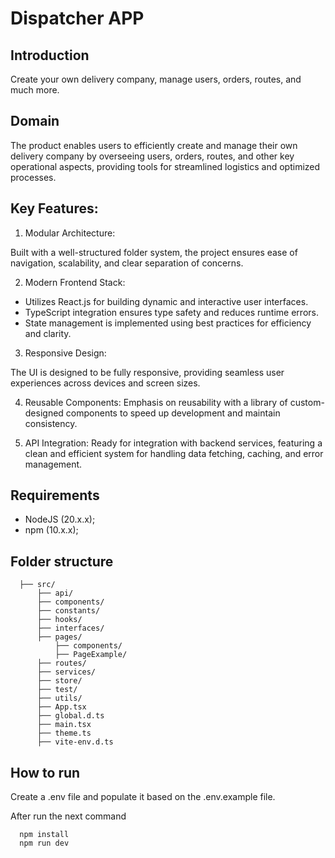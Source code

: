 # Dispatcher APP

## Introduction
  Create your own delivery company, manage users, orders, routes, and much more.

## Domain
  The product enables users to efficiently create and manage their own delivery company by overseeing users, orders, routes, and other key operational aspects, providing tools for streamlined logistics and optimized processes.

## Key Features:
  1. Modular Architecture:

  Built with a well-structured folder system, the project ensures ease of navigation, scalability, and clear separation of concerns.

  2. Modern Frontend Stack:

   - Utilizes React.js for building dynamic and interactive user interfaces.
   - TypeScript integration ensures type safety and reduces runtime errors.
   - State management is implemented using best practices for efficiency and clarity.

  3. Responsive Design:

  The UI is designed to be fully responsive, providing seamless user experiences across devices and screen sizes.

  4. Reusable Components:
  Emphasis on reusability with a library of custom-designed components to speed up development and maintain consistency.

  5. API Integration:
  Ready for integration with backend services, featuring a clean and efficient system for handling data fetching, caching, and error management.

## Requirements
 - NodeJS (20.x.x);
 - npm (10.x.x);

## Folder structure

```
  ├── src/
      ├── api/         
      ├── components/  
      ├── constants/    
      ├── hooks/        
      ├── interfaces/   
      ├── pages/
          ├── components/  
          ├── PageExample/
      ├── routes/
      ├── services/
      ├── store/
      ├── test/
      ├── utils/
      ├── App.tsx
      ├── global.d.ts
      ├── main.tsx
      ├── theme.ts
      ├── vite-env.d.ts
```

## How to run 

Create a .env file and populate it based on the .env.example file.

After run the next command

```
  npm install
  npm run dev
```

